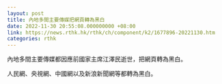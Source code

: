 ```yaml
---
layout: post
title: 內地多間主要傳媒把網頁轉為黑白
date: 2022-11-30 20:55:08.000000000 +08:00
link: https://news.rthk.hk/rthk/ch/component/k2/1677896-20221130.htm
categories: rthk
---
```


內地多間主要傳媒都因應前國家主席江澤民逝世，把網頁轉為黑白。

人民網、央視網、中國網以及新浪新聞網等都轉為黑白。
